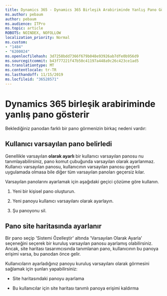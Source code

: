 ```yaml
---
title: Dynamics 365 - Dynamics 365 Birleşik Arabiriminde Yanlış Pano Gösterir
ms.author: pebaum
author: pebaum
ms.audience: ITPro
ms.topic: article
ROBOTS: NOINDEX, NOFOLLOW
localization_priority: Normal
ms.custom:
- "1484"
- "6200024"
ms.openlocfilehash: 3d7258bdd7366f679b048e93926ab7dfe0b956d9
ms.sourcegitcommit: b43f77221f47b50c41197a448a9c26c423ce1ad5
ms.translationtype: MT
ms.contentlocale: tr-TR
ms.lasthandoff: 11/15/2019
ms.locfileid: "36528571"
---
```

# <a name="wrong-dashboard-shows-in-dynamics-365-unified-interface"></a>Dynamics 365 birleşik arabiriminde yanlış pano gösterir

Beklediğiniz panodan farklı bir pano görmenizin birkaç nedeni vardır:

## <a name="the-user-has-set-a-user-default-dashboard"></a>Kullanıcı varsayılan pano belirledi 

Genellikle varsayılan **olarak ayarlı** bir kullanıcı varsayılan panosu nu tanımlayabilirsiniz, pano komut çubuğunda varsayılan olarak ayarlanmaz. Kullanıcı varsayılan panosu, kullanıcının varsayılan panosu geçerli uygulamada olmasa bile diğer tüm varsayılan panoları geçersiz kılar.

Varsayılan panolarını ayarlamak için aşağıdaki geçici çözüme göre kullanın.

1. Yeni bir kişisel pano oluşturun.

2. Yeni panoyu kullanıcı varsayılanı olarak ayarlayın.

3. Şu panoyonu sil.

## <a name="the-dashboard-is-set-in-the-sitemap"></a>Pano site haritasında ayarlanır

Bir pano seçip 'Sistemi Özelleştir' altında 'Varsayılan Olarak Ayarla' seçeneğini seçerek bir kuruluş varsayılan panosu ayarlamış olabilirsiniz. Ancak, site haritası tasarımcısında tanımlanan pano, kullanıcının bu panoya erişimi varsa, bu panodan önce gelir.

Kullanıcıların ayarladığınız panoyu kuruluş varsayılanı olarak görmesini sağlamak için şunları yapabilirsiniz:

* Site haritasındaki panoyu ayarlama

* Bu kullanıcılar için site haritası tanımlı panoya erişimi kaldırma
